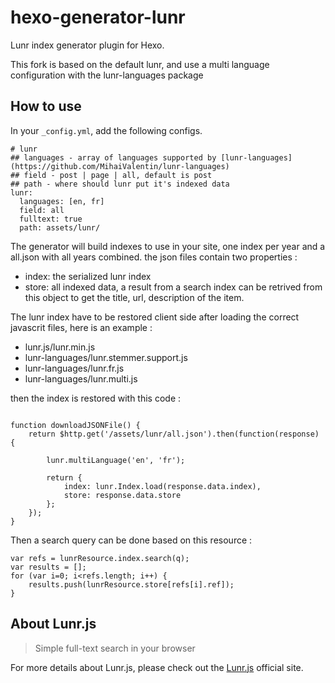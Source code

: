 # hexo-generator-lunr
Lunr index generator plugin for Hexo.

This fork is based on the default lunr, and use a multi language configuration with the lunr-languages package



## How to use

In your `_config.yml`, add the following configs.

```
# lunr
## languages - array of languages supported by [lunr-languages](https://github.com/MihaiValentin/lunr-languages)
## field - post | page | all, default is post
## path - where should lunr put it's indexed data
lunr:
  languages: [en, fr]
  field: all
  fulltext: true
  path: assets/lunr/
```

The generator will build indexes to use in your site, one index per year and a all.json with all years combined.
the json files contain two properties :

* index: the serialized lunr index
* store: all indexed data, a result from a search index can be retrived from this object to get the title, url, description of the item.

The lunr index have to be restored client side after loading the correct javascrit files, here is an example :

* lunr.js/lunr.min.js
* lunr-languages/lunr.stemmer.support.js
* lunr-languages/lunr.fr.js
* lunr-languages/lunr.multi.js

then the index is restored with this code :

```

function downloadJSONFile() {
    return $http.get('/assets/lunr/all.json').then(function(response) {

        lunr.multiLanguage('en', 'fr');

        return {
            index: lunr.Index.load(response.data.index),
            store: response.data.store
        };
    });
}

```

Then a search query can be done based on this resource :

```
var refs = lunrResource.index.search(q);
var results = [];
for (var i=0; i<refs.length; i++) {
    results.push(lunrResource.store[refs[i].ref]);
}
```

## About Lunr.js

> Simple full-text search in your browser

For more details about Lunr.js, please check out the [Lunr.js](http://lunrjs.com/) official site.
